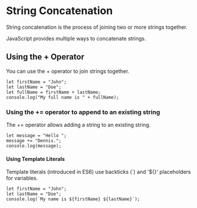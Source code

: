# String Concatenation


String concatenation is the process of joining two or more strings together.

JavaScript provides multiple ways to concatenate strings.

## Using the + Operator

You can use the + operator to join strings together.

```
let firstName = "John";
let lastName = "Doe";
let fullName = firstName + lastName;
console.log("My full name is " + fullName);
```


### Using the += operator to append to an existing string
The += operator allows adding a string to an existing string.

```
let message = "Hello ";
message += "Dennis.";
console.log(message);
```


#### Using Template Literals

Template literals (introduced in ES6) use backticks (`) and '${}' placeholders for variables.

```
let firstName = "John";
let lastName = "Doe";
console.log(`My name is ${firstName} ${lastName}`);
```